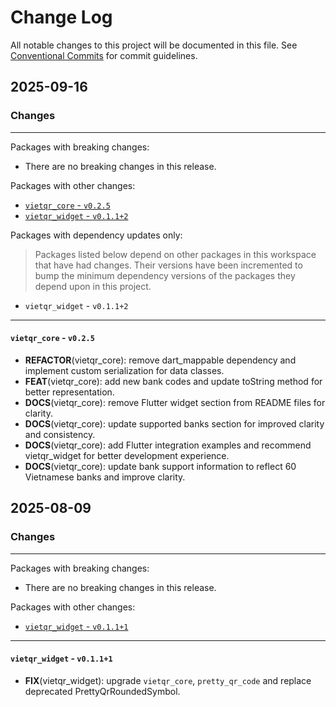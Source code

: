 # Change Log

All notable changes to this project will be documented in this file.
See [Conventional Commits](https://conventionalcommits.org) for commit guidelines.

## 2025-09-16

### Changes

---

Packages with breaking changes:

 - There are no breaking changes in this release.

Packages with other changes:

 - [`vietqr_core` - `v0.2.5`](#vietqr_core---v025)
 - [`vietqr_widget` - `v0.1.1+2`](#vietqr_widget---v0112)

Packages with dependency updates only:

> Packages listed below depend on other packages in this workspace that have had changes. Their versions have been incremented to bump the minimum dependency versions of the packages they depend upon in this project.

 - `vietqr_widget` - `v0.1.1+2`

---

#### `vietqr_core` - `v0.2.5`

 - **REFACTOR**(vietqr_core): remove dart_mappable dependency and implement custom serialization for data classes.
 - **FEAT**(vietqr_core): add new bank codes and update toString method for better representation.
 - **DOCS**(vietqr_core): remove Flutter widget section from README files for clarity.
 - **DOCS**(vietqr_core): update supported banks section for improved clarity and consistency.
 - **DOCS**(vietqr_core): add Flutter integration examples and recommend vietqr_widget for better development experience.
 - **DOCS**(vietqr_core): update bank support information to reflect 60 Vietnamese banks and improve clarity.


## 2025-08-09

### Changes

---

Packages with breaking changes:

 - There are no breaking changes in this release.

Packages with other changes:

 - [`vietqr_widget` - `v0.1.1+1`](#vietqr_widget---v0111)

---

#### `vietqr_widget` - `v0.1.1+1`

 - **FIX**(vietqr_widget): upgrade `vietqr_core`, `pretty_qr_code` and replace deprecated PrettyQrRoundedSymbol.

